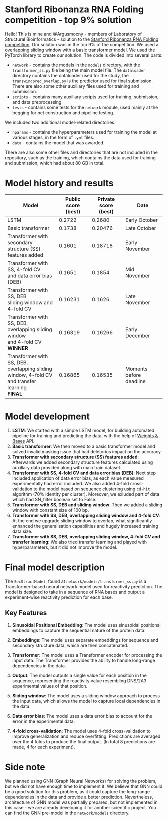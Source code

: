 # Stanford Ribonanza RNA Folding competition - top 9% solution
Hello! This is mine and @Argusmocny - members of Laboratory of Structural Bioinformatics - solution to the [Stanford Ribonanza RNA Folding competition](https://www.kaggle.com/competitions/stanford-ribonanza-rna-folding), Our solution was in the top 9% of the competition. We used a overlapping sliding window with a basic transformer model.
We used the PyTorch library to create our solution. The code is divided into several parts:
* `network` - contains the models in the `models` directory, with the `transformer_ss.py` file being the main model file. The `dataloader`  directory contains the dataloader used for the  study, the `transwindpred_overlap.py` is the predictor used for final submission. There are also some other auxillary files used for training and submission.
* `scripts` - contains many auxillary scripts used for training, submission, and data preprocessing.
* `tests` - contains some tests for the `network` module, used mainly at the begging for net construction and pipeline testing.
  
We included two additional model-related directories:
* `hparams` - contains the hyperparameters used for training the model at various stages, in the form of `.yml` files.
* `data` - contains the model that was awarded.

There are also some other files and directories that are not included in the repository, such as the training, which contains the data used for training and submission, which had about 80 GB in total.

# Model history and results
| Model  | Public score (best) | Private score (best) | Date |
|-------|--------------|---------------|------|
| LSTM    | 0.2722     | 0.2680      | Early October |
| Basic transformer | 0.1738      | 0.20476      | Late October |
| Transformer with secondary <br> structure (SS) features added | 0.1601      | 0.18718      | Early November |
| Transformer with SS,  4-fold CV <br>  and data error bias (DEB) | 0.1651      | 0.1854      | Mid November |
| Transformer with SS, DEB  <br> sliding window and 4-fold CV | 0.16231      | 0.1626      | Late November |
| Transformer with SS, DEB, <br> overlapping sliding window <br> and 4-fold CV <br> **WINNER** | 0.16319      | 0.16266      | Early December |
| Transformer with SS, DEB, <br> overlapping sliding window, 4-fold  CV <br> and transfer learning <br> **FINAL** | 0.16865      | 0.16535      | Moments before deadline |

# Model development

1. **LSTM**: We started with a simple LSTM model, for building automated pipeline for training and predicting the data, with the help of [Weights & Bases](https://wandb.ai) API.
2. **Basic transformer**: We then moved to a basic transformer model and solved invalid masking issue that had deletorius impact on the accuracy.
3. **Transformer with secondary structure (SS) features added**: Afterwards we added secondary structure features calculated using auxillary data provided along with main train dataset.
4. **Transformer with SS, 4-fold CV and data error bias (DEB)**: Next step included application of data error bias, as each value measured experimentally had error included. We also added 4-fold cross-validation to the model based on sequence clustering using `cd-hit` algorithm (70% identity per cluster). Moreover, we exluded part of data which had SN_filter boolean set to False.
5. **Transformer with SS, DEB and sliding window**: Then we added a sliding window with constant size of 100 bp.
6. **Transformer with SS, DEB, overlapping sliding window and 4-fold CV**: At the end we upgrade sliding window  to overlap, what significantly enhanced the generalisation capabilities and hugely increased training data size.
7. **Transformer with SS, DEB, overlapping sliding window, 4-fold CV and transfer learning**: We also tried transfer learning and played with hyperparameters, but it did not improve the model.
 

# Final model description

The `SecStructModel`, found at `network/models/transformer_ss.py` is a Transformer-based neural network model used for reactivity prediction. The model is designed to take in a sequence of RNA bases and output a experiment-wise reactivity prediction for each base. 

## Key Features

1. **Sinusoidal Positional Embedding**: The model uses sinusoidal positional embeddings to capture the sequential nature of the protein data.

2. **Embeddings**: The model uses separate embeddings for sequence and secondary structure data, which are then concatenated.

3. **Transformer**: The model uses a Transformer encoder for processing the input data. The Transformer provides the ability to handle long-range dependencies in the data.

4. **Output**: The model outputs a single value for each position in the sequence, representing the reactivity value resembling DNS/2A3 experimental values of that position.

5. **Sliding window**: The model uses a sliding window approach to process the input data, which allows the model to capture local dependencies in the data.
6. **Data error bias**: The model uses a data error bias to account for the error in the experimental data.
7. **4-fold cross-validation**: The model uses 4-fold cross-validation to improve generalization and reduce overfitting. Predictions are averaged over the 4 folds to produce the final output. (In total 8 predictions are made, 4 for each experiment).

# Side note
We planned using GNN (Graph Neural Networks) for solving the problem, but we did not have enough time to implement it. We believe that GNN could be a good solution for this problem, as it could capture the long-range dependencies in the data and provide a better prediction. Nevertheless, architecture of GNN model was partially prepared, but not implemented in this case - we are already developing it for another scientific project. You can find the GNN pre-model in the `network/models` directory.


